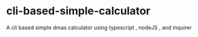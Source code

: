 # cli-based-simple-calculator
A cli based simple dmas calculator using typescript , nodeJS , and inquirer
